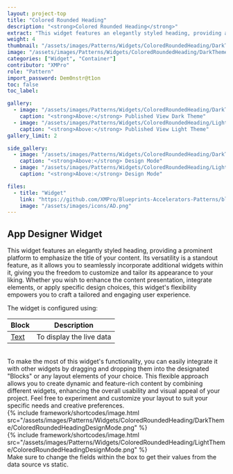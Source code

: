 ```yaml
---
layout: project-top
title: "Colored Rounded Heading"
description: "<strong>Colored Rounded Heading</strong>"
extract: "This widget features an elegantly styled heading, providing a prominent platform to emphasize the title of your content."
weight: 4
thumbnail: "/assets/images/Patterns/Widgets/ColoredRoundedHeading/DarkTheme/ColoredRoundedHeadingPublishedMode.png"
image: "/assets/images/Patterns/Widgets/ColoredRoundedHeading/DarkTheme/ColoredRoundedHeadingPublishedMode.png"
categories: ["Widget", "Container"]
contributor: "XMPro"
role: "Pattern"
import_password: Dem0nstr@t1on
toc: false
toc_label: 

gallery:
  - image: "/assets/images/Patterns/Widgets/ColoredRoundedHeading/DarkTheme/ColoredRoundedHeadingPublishedMode.png"
    caption: "<strong>Above:</strong> Published View Dark Theme"
  - image: "/assets/images/Patterns/Widgets/ColoredRoundedHeading/LightTheme/ColoredRoundedHeadingPublishedMode.png"
    caption: "<strong>Above:</strong> Published View Light Theme"
gallery_limit: 2

side_gallery:
  - image: "/assets/images/Patterns/Widgets/ColoredRoundedHeading/DarkTheme/ColoredRoundedHeadingDesignMode.png"
    caption: "<strong>Above:</strong> Design Mode"
  - image: "/assets/images/Patterns/Widgets/ColoredRoundedHeading/LightTheme/ColoredRoundedHeadingDesignMode.png"
    caption: "<strong>Above:</strong> Design Mode"

files:
  - title: "Widget"
    link: "https://github.com/XMPro/Blueprints-Accelerators-Patterns/blob/master/Patterns/Widgets/Colored%20Rounded%20Heading.xwid"
    image: "/assets/images/icons/AD.png"
---
```


## App Designer Widget
This widget features an elegantly styled heading, providing a prominent platform to emphasize the title of your content. Its versatility is a standout feature, as it allows you to seamlessly incorporate additional widgets within it, giving you the freedom to customize and tailor its appearance to your liking. Whether you wish to enhance the content presentation, integrate elements, or apply specific design choices, this widget's flexibility empowers you to craft a tailored and engaging user experience.

The widget is configured using:

| Block                                  | Description                                                  |
| -------------------------------------- | ------------------------------------------------------------ |
| [Text](https://documentation.xmpro.com/blocks-toolbox/basic/text) | To display the live data |

<br />
To make the most of this widget's functionality, you can easily integrate it with other widgets by dragging and dropping them into the designated "Blocks" or any layout elements of your choice. This flexible approach allows you to create dynamic and feature-rich content by combining different widgets, enhancing the overall usability and visual appeal of your project. Feel free to experiment and customize your layout to suit your specific needs and creative preferences.
<div class="inline_image">{% include framework/shortcodes/image.html src="/assets/images/Patterns/Widgets/ColoredRoundedHeading/DarkTheme/ColoredRoundedHeadingDesignMode.png" %}</div>
<div class="inline_image">{% include framework/shortcodes/image.html src="/assets/images/Patterns/Widgets/ColoredRoundedHeading/LightTheme/ColoredRoundedHeadingDesignMode.png" %}</div>
Make sure to change the fields within the box to get their values from the data source vs static.